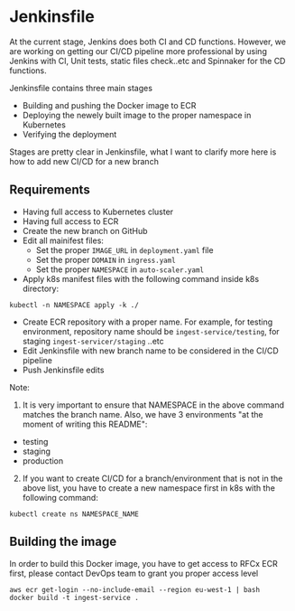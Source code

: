 # Jenkinsfile 

At the current stage, Jenkins does both CI and CD functions. However, we are working on getting our CI/CD pipeline more professional by using Jenkins with CI, Unit tests, static files check..etc and Spinnaker for the CD functions.

Jenkinsfile contains three main stages

* Building and pushing the Docker image to ECR
* Deploying the newely built image to the proper namespace in Kubernetes
* Verifying the deployment

Stages are pretty clear in Jenkinsfile, what I want to clarify more here is how to add new CI/CD for a new branch

## Requirements

* Having full access to Kubernetes cluster
* Having full access to ECR
* Create the new branch on GitHub
* Edit all mainifest files:
    - Set the proper `IMAGE_URL` in `deployment.yaml` file
    - Set the proper `DOMAIN` in `ingress.yaml`
    - Set the proper `NAMESPACE` in `auto-scaler.yaml`
* Apply k8s manifest files with the following command inside k8s directory:

```
kubectl -n NAMESPACE apply -k ./
```
* Create ECR repository with a proper name. For example, for testing environment, repository name should be `ingest-service/testing`, for staging `ingest-servicer/staging` ..etc
* Edit Jenkinsfile with new branch name to be considered in the CI/CD pipeline
* Push Jenkinsfile edits

Note: 

1. It is very important to ensure that NAMESPACE in the above command matches the branch name. Also, we have 3 environments "at the moment of writing this README": 
* testing
* staging
* production

2. If you want to create CI/CD for a branch/environment that is not in the above list, you have to create a new namespace first in k8s with the following command:
```
kubectl create ns NAMESPACE_NAME
```

## Building the image

In order to build this Docker image, you have to get access to RFCx ECR first, please contact DevOps team to grant you proper access level

```
aws ecr get-login --no-include-email --region eu-west-1 | bash
docker build -t ingest-service .
```

